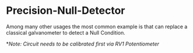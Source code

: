 # Precision-Null-Detector

Among many other usages the most common example is that can replace a classical galvanometer to detect a Null Condition.

**Note: Circuit needs to be calibrated first via RV1 Potentiometer*
